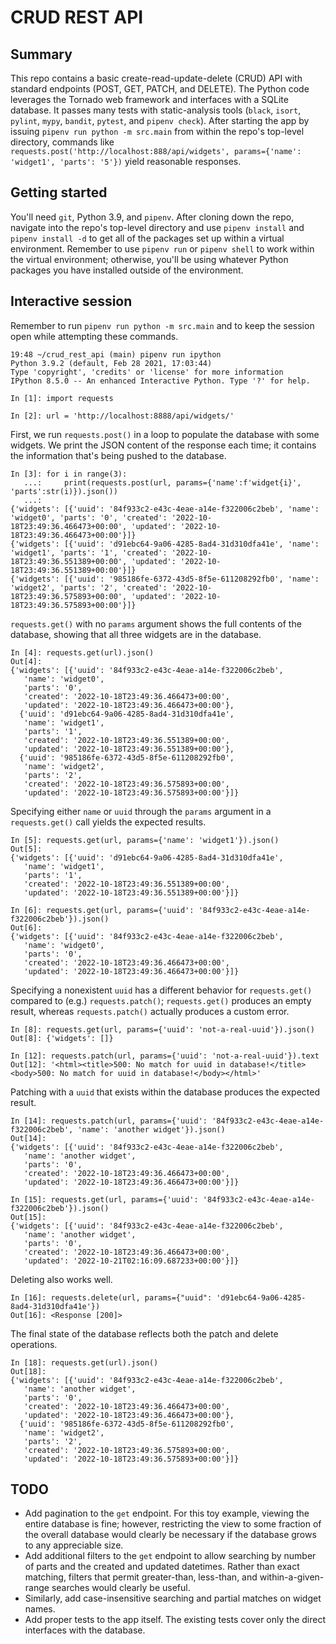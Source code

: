 # CRUD REST API

## Summary

This repo contains a basic create-read-update-delete (CRUD) API with standard endpoints (POST, GET, PATCH, and DELETE).  The Python code leverages the Tornado web framework and interfaces with a SQLite database.  It passes many tests with static-analysis tools (`black`, `isort`, `pylint`, `mypy`, `bandit`, `pytest`, and `pipenv check`).  After starting the app by issuing `pipenv run python -m src.main` from within the repo's top-level directory, commands like `requests.post('http://localhost:888/api/widgets', params={'name': 'widget1', 'parts': '5'})` yield reasonable responses.

## Getting started

You'll need `git`, Python 3.9, and `pipenv`.  After cloning down the repo, navigate into the repo's top-level directory and use `pipenv install` and `pipenv install -d` to get all of the packages set up within a virtual environment.  Remember to use `pipenv run` or `pipenv shell` to work within the virtual environment; otherwise, you'll be using whatever Python packages you have installed outside of the environment.

## Interactive session

Remember to run `pipenv run python -m src.main` and to keep the session open while attempting these commands.

```
19:48 ~/crud_rest_api (main) pipenv run ipython
Python 3.9.2 (default, Feb 28 2021, 17:03:44)
Type 'copyright', 'credits' or 'license' for more information
IPython 8.5.0 -- An enhanced Interactive Python. Type '?' for help.

In [1]: import requests

In [2]: url = 'http://localhost:8888/api/widgets/'
```

First, we run `requests.post()` in a loop to populate the database with some widgets.  We print the JSON content of the response each time; it contains the information that's being pushed to the database.

```
In [3]: for i in range(3):
   ...:     print(requests.post(url, params={'name':f'widget{i}', 'parts':str(i)}).json())
   ...: 
{'widgets': [{'uuid': '84f933c2-e43c-4eae-a14e-f322006c2beb', 'name': 'widget0', 'parts': '0', 'created': '2022-10-18T23:49:36.466473+00:00', 'updated': '2022-10-18T23:49:36.466473+00:00'}]}
{'widgets': [{'uuid': 'd91ebc64-9a06-4285-8ad4-31d310dfa41e', 'name': 'widget1', 'parts': '1', 'created': '2022-10-18T23:49:36.551389+00:00', 'updated': '2022-10-18T23:49:36.551389+00:00'}]}
{'widgets': [{'uuid': '985186fe-6372-43d5-8f5e-611208292fb0', 'name': 'widget2', 'parts': '2', 'created': '2022-10-18T23:49:36.575893+00:00', 'updated': '2022-10-18T23:49:36.575893+00:00'}]}
```

`requests.get()` with no `params` argument shows the full contents of the database, showing that all three widgets are in the database.

```
In [4]: requests.get(url).json()
Out[4]: 
{'widgets': [{'uuid': '84f933c2-e43c-4eae-a14e-f322006c2beb',
   'name': 'widget0',
   'parts': '0',
   'created': '2022-10-18T23:49:36.466473+00:00',
   'updated': '2022-10-18T23:49:36.466473+00:00'},
  {'uuid': 'd91ebc64-9a06-4285-8ad4-31d310dfa41e',
   'name': 'widget1',
   'parts': '1',
   'created': '2022-10-18T23:49:36.551389+00:00',
   'updated': '2022-10-18T23:49:36.551389+00:00'},
  {'uuid': '985186fe-6372-43d5-8f5e-611208292fb0',
   'name': 'widget2',
   'parts': '2',
   'created': '2022-10-18T23:49:36.575893+00:00',
   'updated': '2022-10-18T23:49:36.575893+00:00'}]}
```

Specifying either `name` or `uuid` through the `params` argument in a `requests.get()` call yields the expected results.

```
In [5]: requests.get(url, params={'name': 'widget1'}).json()
Out[5]: 
{'widgets': [{'uuid': 'd91ebc64-9a06-4285-8ad4-31d310dfa41e',
   'name': 'widget1',
   'parts': '1',
   'created': '2022-10-18T23:49:36.551389+00:00',
   'updated': '2022-10-18T23:49:36.551389+00:00'}]}

In [6]: requests.get(url, params={'uuid': '84f933c2-e43c-4eae-a14e-f322006c2beb'}).json()
Out[6]: 
{'widgets': [{'uuid': '84f933c2-e43c-4eae-a14e-f322006c2beb',
   'name': 'widget0',
   'parts': '0',
   'created': '2022-10-18T23:49:36.466473+00:00',
   'updated': '2022-10-18T23:49:36.466473+00:00'}]}
```

Specifying a nonexistent `uuid` has a different behavior for `requests.get()` compared to (e.g.) `requests.patch()`; `requests.get()` produces an empty result, whereas `requests.patch()` actually produces a custom error.

```
In [8]: requests.get(url, params={'uuid': 'not-a-real-uuid'}).json()
Out[8]: {'widgets': []}

In [12]: requests.patch(url, params={'uuid': 'not-a-real-uuid'}).text
Out[12]: '<html><title>500: No match for uuid in database!</title><body>500: No match for uuid in database!</body></html>'
```

Patching with a `uuid` that exists within the database produces the expected result.

```
In [14]: requests.patch(url, params={'uuid': '84f933c2-e43c-4eae-a14e-f322006c2beb', 'name': 'another widget'}).json()
Out[14]: 
{'widgets': [{'uuid': '84f933c2-e43c-4eae-a14e-f322006c2beb',
   'name': 'another widget',
   'parts': '0',
   'created': '2022-10-18T23:49:36.466473+00:00',
   'updated': '2022-10-18T23:49:36.466473+00:00'}]}

In [15]: requests.get(url, params={'uuid': '84f933c2-e43c-4eae-a14e-f322006c2beb'}).json()
Out[15]: 
{'widgets': [{'uuid': '84f933c2-e43c-4eae-a14e-f322006c2beb',
   'name': 'another widget',
   'parts': '0',
   'created': '2022-10-18T23:49:36.466473+00:00',
   'updated': '2022-10-21T02:16:09.687233+00:00'}]}
```

Deleting also works well.

```
In [16]: requests.delete(url, params={"uuid": 'd91ebc64-9a06-4285-8ad4-31d310dfa41e'})
Out[16]: <Response [200]>
```

The final state of the database reflects both the patch and delete operations.

```
In [18]: requests.get(url).json()
Out[18]: 
{'widgets': [{'uuid': '84f933c2-e43c-4eae-a14e-f322006c2beb',
   'name': 'another widget',
   'parts': '0',
   'created': '2022-10-18T23:49:36.466473+00:00',
   'updated': '2022-10-18T23:49:36.466473+00:00'},
  {'uuid': '985186fe-6372-43d5-8f5e-611208292fb0',
   'name': 'widget2',
   'parts': '2',
   'created': '2022-10-18T23:49:36.575893+00:00',
   'updated': '2022-10-18T23:49:36.575893+00:00'}]}
```

## TODO

* Add pagination to the `get` endpoint.  For this toy example, viewing the entire database is fine; however, restricting the view to some fraction of the overall database would clearly be necessary if the database grows to any appreciable size.
* Add additional filters to the `get` endpoint to allow searching by number of parts and the created and updated datetimes.  Rather than exact matching, filters that permit greater-than, less-than, and within-a-given-range searches would clearly be useful.
* Similarly, add case-insensitive searching and partial matches on widget names.
* Add proper tests to the app itself.  The existing tests cover only the direct interfaces with the database.
